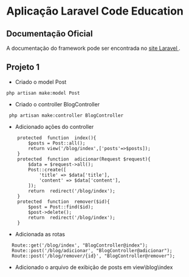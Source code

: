 # Aplicação Laravel Code Education


## Documentação Oficial 

A documentação do framework pode ser encontrada no  [site Laravel ](http://laravel.com/docs).

## Projeto 1
- Criado o model Post
``` 
php artisan make:model Post
``` 
- Criado o controller BlogController
``` 
 php artisan make:controller BlogController
``` 
- Adicionado ações do controller
``` 
    protected  function  index(){
        $posts = Post::all();
        return view('/blog/index',['posts'=>$posts]);
    }
    protected  function  adicionar(Request $request){
        $data = $request->all();
        Post::create([
            'title' => $data['title'],
            'content' => $data['content'],
        ]);
        return  redirect('/blog/index');
    }
    protected  function  remover($id){
        $post = Post::find($id);
        $post->delete();
        return  redirect('/blog/index');
    }
```
- Adicionada as rotas
```
  Route::get('/blog/index', "BlogController@index");
  Route::post('/blog/adicionar', "BlogController@adicionar");
  Route::post('/blog/remover/{id}', "BlogController@remover");
```
- Adicionado o arquivo de exibição de posts em view\blog\index

